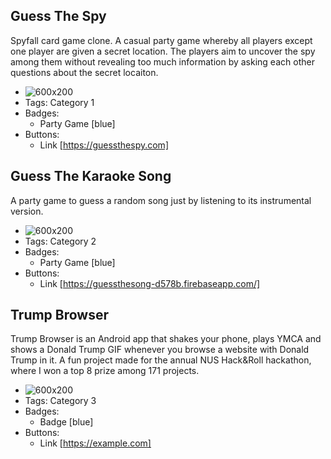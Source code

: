 ## Guess The Spy
Spyfall card game clone. A casual party game whereby all players except one player are given a secret location. The players aim to uncover the spy among them without revealing too much information by asking each other questions about the secret locaiton.
- ![600x200](https://www.highdefdigest.com/blog/wp-content/uploads/2015/06/Spyfall-banner-880x320.png)
- Tags: Category 1
- Badges:
  - Party Game [blue]
- Buttons:
  - Link [https://guessthespy.com]

## Guess The Karaoke Song
A party game to guess a random song just by listening to its instrumental version.
- ![600x200](https://www.shutterstock.com/image-photo/singers-collage-portraits-young-excited-260nw-2154841487.jpg)
- Tags: Category 2
- Badges:
  - Party Game [blue]
- Buttons:
  - Link [https://guessthesong-d578b.firebaseapp.com/]

## Trump Browser
Trump Browser is an Android app that shakes your phone, plays YMCA and shows a Donald Trump GIF whenever you browse a website with Donald Trump in it. A fun project made for the annual NUS Hack&Roll hackathon, where I won a top 8 prize among 171 projects.
- ![600x200](https://encrypted-tbn0.gstatic.com/images?q=tbn:ANd9GcRM4PZfJ9uGJUP8DnnECMDBqDYruRq7t6IrYg&s)
- Tags: Category 3
- Badges:
  - Badge [blue]
- Buttons:
  - Link [https://example.com]